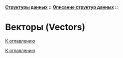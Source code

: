 **[Структуры данных](../../README.md#data-structures) ::** 
**[Описание структур данных](../../README.md#data-structures-descriptions) ::**
# Векторы (Vectors)

<!--

-->

[К оглавлению](../../README.md#data-structures-descriptions)



[К оглавлению](../../README.md#data-structures-descriptions)
